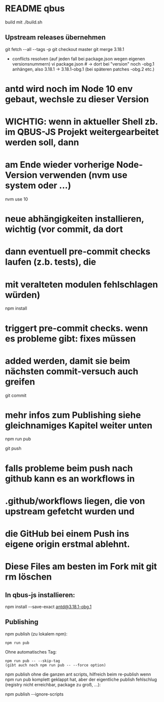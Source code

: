 # README qbus

build mit ./build.sh

## Upstream releases übernehmen

git fetch --all --tags -p git checkout master git merge 3.18.1

- conflicts resolven (auf jeden fall bei package.json wegen eigenen versionsnummern) vi package.json # -> dort bei "version" noch -obg.1 anhängen, also 3.18.1 -> 3.18.1-obg.1 (bei späteren patches -obg.2 etc.)

# antd wird noch im Node 10 env gebaut, wechsle zu dieser Version

# WICHTIG: wenn in aktueller Shell zb. im QBUS-JS Projekt weitergearbeitet werden soll, dann

# am Ende wieder vorherige Node-Version verwenden (nvm use system oder ...)

nvm use 10

# neue abhängigkeiten installieren, wichtig (vor commit, da dort

# dann eventuell pre-commit checks laufen (z.b. tests), die

# mit veralteten modulen fehlschlagen würden)

npm install

# triggert pre-commit checks. wenn es probleme gibt: fixes müssen

# added werden, damit sie beim nächsten commit-versuch auch greifen

git commit

# mehr infos zum Publishing siehe gleichnamiges Kapitel weiter unten

npm run pub

git push

# falls probleme beim push nach github kann es an workflows in

# .github/workflows liegen, die von upstream gefetcht wurden und

# die GitHub bei einem Push ins eigene origin erstmal ablehnt.

# Diese Files am besten im Fork mit git rm löschen

## In qbus-js installieren:

npm install --save-exact antd@3.18.1-obg.1

## Publishing

npm publish (zu lokalem npm):

    npm run pub

Ohne automatisches Tag:

    npm run pub -- --skip-tag
    (gibt auch noch npm run pub -- --force option)

npm publish ohne die ganzen ant scripts, hilfreich beim re-publish wenn npm run pub komplett geklappt hat, aber der eigentliche publish fehlschlug (registry nicht erreichbar, package zu groß, ...):

npm publish --ignore-scripts
